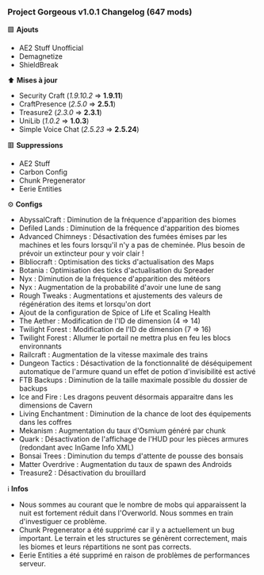 ### Project Gorgeous v1.0.1 Changelog (647 mods)

🟩 **Ajouts**
+ AE2 Stuff Unofficial
+ Demagnetize
+ ShieldBreak

⬆️ **Mises à jour**
+ Security Craft (*1.9.10.2* => **1.9.11**)
+ CraftPresence (*2.5.0* => **2.5.1**)
+ Treasure2 (*2.3.0* => **2.3.1**)
+ UniLib (*1.0.2* => **1.0.3**)
+ Simple Voice Chat (*2.5.23* => **2.5.24**)

🟥 **Suppressions**
- AE2 Stuff
- Carbon Config
- Chunk Pregenerator
- Eerie Entities

⚙ **Configs**
+ AbyssalCraft : Diminution de la fréquence d'apparition des biomes
+ Defiled Lands : Diminution de la fréquence d'apparition des biomes
+ Advanced Chimneys : Désactivation des fumées émises par les machines et les fours lorsqu'il n'y a pas de cheminée. Plus besoin de prévoir un extincteur pour y voir clair !
+ Bibliocraft : Optimisation des ticks d'actualisation des Maps
+ Botania : Optimisation des ticks d'actualisation du Spreader
+ Nyx : Diminution de la fréquence d'apparition des météors
+ Nyx : Augmentation de la probabilité d'avoir une lune de sang
+ Rough Tweaks : Augmentations et ajustements des valeurs de régénération des items et lorsqu'on dort
+ Ajout de la configuration de Spice of Life et Scaling Health
+ The Aether : Modification de l'ID de dimension (4 => 14)
+ Twilight Forest : Modification de l'ID de dimension (7 => 16)
+ Twilight Forest : Allumer le portail ne mettra plus en feu les blocs environnants
+ Railcraft : Augmentation de la vitesse maximale des trains
+ Dungeon Tactics : Désactivation de la fonctionnalité de déséquipement automatique de l'armure quand un effet de potion d'invisibilité est activé
+ FTB Backups : Diminution de la taille maximale possible du dossier de backups
+ Ice and Fire : Les dragons peuvent désormais apparaitre dans les dimensions de Cavern
+ Living Enchantment : Diminution de la chance de loot des équipements dans les coffres
+ Mekanism : Augmentation du taux d'Osmium généré par chunk
+ Quark : Désactivation de l'affichage de l'HUD pour les pièces armures (redondant avec InGame Info XML)
+ Bonsai Trees : Diminution du temps d'attente de pousse des bonsais
+ Matter Overdrive : Augmentation du taux de spawn des Androids
+ Treasure2 : Désactivation du brouillard

ℹ️ **Infos**
- Nous sommes au courant que le nombre de mobs qui apparaissent la nuit est fortement réduit dans l'Overworld. Nous sommes en train d'investiguer ce problème.
- Chunk Pregenerator a été supprimé car il y a actuellement un bug important. Le terrain et les structures se génèrent correctement, mais les biomes et leurs répartitions ne sont pas corrects.
- Eerie Entities a été supprimé en raison de problèmes de performances serveur.
